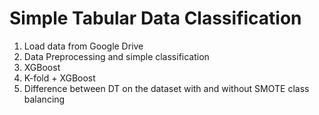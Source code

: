 # Simple Tabular Data Classification

1. Load data from Google Drive
1. Data Preprocessing and simple classification
1. XGBoost
1. K-fold + XGBoost
1. Difference between DT on the dataset with and without SMOTE class balancing

